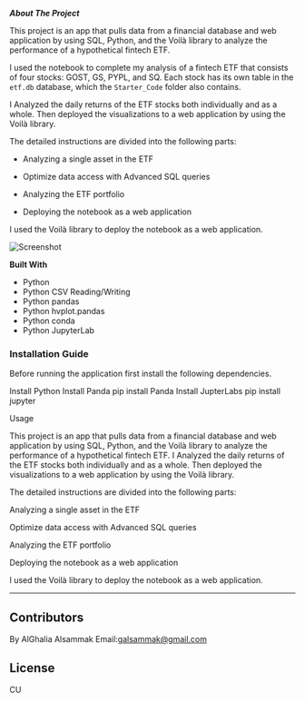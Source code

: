 ***About The Project***

This project is an app that pulls data from a financial database and web application by using SQL, Python, and the Voilà library to analyze the performance of a hypothetical fintech ETF.

I used the notebook to complete my analysis of a fintech ETF that consists of four stocks: GOST, GS, PYPL, and SQ. Each stock has its own table in the `etf.db` database, which the `Starter_Code` folder also contains.

I Analyzed the daily returns of the ETF stocks both individually and as a whole. Then deployed the visualizations to a web application by using the Voilà library.

The detailed instructions are divided into the following parts:

* Analyzing a single asset in the ETF

* Optimize data access with Advanced SQL queries

* Analyzing the ETF portfolio

* Deploying the notebook as a web application

I used the Voilà library to deploy the notebook as a web application. 

![Screenshot](https://github.com/alghalia/Challenge_7/blob/main/images/Voila%CC%80%20jpeg.jpeg)






**Built With**
- Python
- Python CSV Reading/Writing
- Python pandas
- Python hvplot.pandas
- Python conda
- Python JupyterLab


### Installation Guide
Before running the application first install the following dependencies.

Install Python
Install Panda
pip install Panda
Install JupterLabs
pip install jupyter


Usage

This project is an app that pulls data from a financial database and web application by using SQL, Python, and the Voilà library to analyze the performance of a hypothetical fintech ETF.
I Analyzed the daily returns of the ETF stocks both individually and as a whole. Then deployed the visualizations to a web application by using the Voilà library.

The detailed instructions are divided into the following parts:

Analyzing a single asset in the ETF

Optimize data access with Advanced SQL queries

Analyzing the ETF portfolio

Deploying the notebook as a web application

I used the Voilà library to deploy the notebook as a web application.

---
## Contributors
By AlGhalia Alsammak
Email:galsammak@gmail.com
## License
CU
